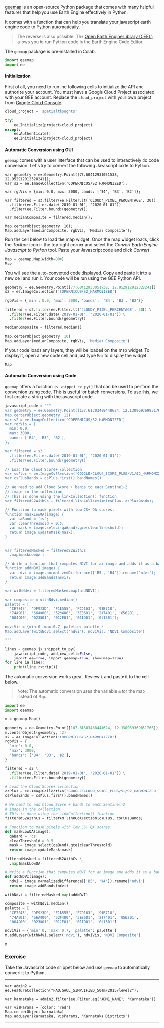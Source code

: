 [geemap](https://github.com/giswqs/geemap) is an open-source Python package that comes with many helpful features that help you use Earth Engine effectively in Python.

It comes with a function that can help you translate your javascript earth engine code to Python automatically.

> The reverse is also possible. The [Open Earth Engine Library (OEEL)](https://www.open-geocomputing.org/OpenEarthEngineLibrary/#.Python.run) allows you to run Python code in the Earth Engine Code Editor.

The `geemap` package is pre-installed in Colab.




```python
import geemap
import ee
```

#### Initialization

First of all, you need to run the following cells to initialize the API and authorize your account. You must have a Google Cloud Project associated with your GEE account. Replace the `cloud_project` with your own project from [Google Cloud Console](https://console.cloud.google.com/).


```python
cloud_project = 'spatialthoughts'

try:
    ee.Initialize(project=cloud_project)
except:
    ee.Authenticate()
    ee.Initialize(project=cloud_project)
```

#### Automatic Conversion using GUI

`geemap` comes with a user interface that can be used to interactively do code conversion. Let's try to convert the following Javascript code to Python.

```
var geometry = ee.Geometry.Point([77.60412933051538, 12.952912912328241]);
var s2 = ee.ImageCollection('COPERNICUS/S2_HARMONIZED');

var rgbVis = {min: 0.0, max: 3000, bands: ['B4', 'B3', 'B2']};

var filtered = s2.filter(ee.Filter.lt('CLOUDY_PIXEL_PERCENTAGE', 30))
  .filter(ee.Filter.date('2019-01-01', '2020-01-01'))
  .filter(ee.Filter.bounds(geometry));
  
var medianComposite = filtered.median();

Map.centerObject(geometry, 10);
Map.addLayer(medianComposite, rgbVis, 'Median Composite');
```

Run the cell below to load the map widget. Once the map widget loads, click the *Toolbar* icon in the top-right corner and select the *Convert Earth Engine Javascript to Python* tool. Paste your Javascript code and click *Convert*.


```python
Map = geemap.Map(width=800)
Map
```

You will see the auto-converted code displayed. Copy and paste it into a new cell and run it. Your code will be run using the GEE Python API.




```python
geometry = ee.Geometry.Point([77.60412933051538, 12.952912912328241])
s2 = ee.ImageCollection('COPERNICUS/S2_HARMONIZED')

rgbVis = {'min': 0.0, 'max': 3000, 'bands': ['B4', 'B3', 'B2']}

filtered = s2.filter(ee.Filter.lt('CLOUDY_PIXEL_PERCENTAGE', 30)) \
  .filter(ee.Filter.date('2019-01-01', '2020-01-01')) \
  .filter(ee.Filter.bounds(geometry))

medianComposite = filtered.median()

Map.centerObject(geometry, 10)
Map.addLayer(medianComposite, rgbVis, 'Median Composite')

```

If your code loads any layers, they will be loaded on the map widget. To display it, open a new code cell and just type `Map` to display the widget.


```python
Map
```

#### Automatic Conversion using Code

`geemap` offers a function `js_snippet_to_py()` that can be used to perform the conversion using code. This is useful for batch conversions. To use this, we first create a string with the javascript code.


```python
javascript_code = """
var geometry = ee.Geometry.Point([107.61303468448624, 12.130969369851766]);
Map.centerObject(geometry, 12)
var s2 = ee.ImageCollection('COPERNICUS/S2_HARMONIZED')
var rgbVis = {
  min: 0.0,
  max: 3000,
  bands: ['B4', 'B3', 'B2'],
};

var filtered = s2
  .filter(ee.Filter.date('2019-01-01', '2020-01-01'))
  .filter(ee.Filter.bounds(geometry))

// Load the Cloud Score+ collection
var csPlus = ee.ImageCollection('GOOGLE/CLOUD_SCORE_PLUS/V1/S2_HARMONIZED');
var csPlusBands = csPlus.first().bandNames();

// We need to add Cloud Score + bands to each Sentinel-2
// image in the collection
// This is done using the linkCollection() function
var filteredS2WithCs = filtered.linkCollection(csPlus, csPlusBands);

// Function to mask pixels with low CS+ QA scores.
function maskLowQA(image) {
  var qaBand = 'cs';
  var clearThreshold = 0.5;
  var mask = image.select(qaBand).gte(clearThreshold);
  return image.updateMask(mask);
}


var filteredMasked = filteredS2WithCs
  .map(maskLowQA);

// Write a function that computes NDVI for an image and adds it as a band
function addNDVI(image) {
  var ndvi = image.normalizedDifference(['B5', 'B4']).rename('ndvi');
  return image.addBands(ndvi);
}

var withNdvi = filteredMasked.map(addNDVI);

var composite = withNdvi.median()
palette = [
  'CE7E45', 'DF923D', 'F1B555', 'FCD163', '99B718',
  '74A901', '66A000', '529400', '3E8601', '207401', '056201',
  '004C00', '023B01', '012E01', '011D01', '011301'];

ndviVis = {min:0, max:0.7, palette: palette }
Map.addLayer(withNdvi.select('ndvi'), ndviVis, 'NDVI Composite')

"""
```


```python
lines = geemap.js_snippet_to_py(
    javascript_code, add_new_cell=False,
    import_ee=True, import_geemap=True, show_map=True)
for line in lines:
    print(line.rstrip())
```

The automatic conversion works great. Review it and paste it to the cell below.

> Note: The automatic conversion uses the variable `m` for the map instead of `Map`.


```python
import ee
import geemap

m = geemap.Map()

geometry = ee.Geometry.Point([107.61303468448624, 12.130969369851766])
m.centerObject(geometry, 12)
s2 = ee.ImageCollection('COPERNICUS/S2_HARMONIZED')
rgbVis = {
  'min': 0.0,
  'max': 3000,
  'bands': ['B4', 'B3', 'B2'],
}

filtered = s2 \
  .filter(ee.Filter.date('2019-01-01', '2020-01-01')) \
  .filter(ee.Filter.bounds(geometry))

# Load the Cloud Score+ collection
csPlus = ee.ImageCollection('GOOGLE/CLOUD_SCORE_PLUS/V1/S2_HARMONIZED')
csPlusBands = csPlus.first().bandNames()

# We need to add Cloud Score + bands to each Sentinel-2
# image in the collection
# This is done using the linkCollection() function
filteredS2WithCs = filtered.linkCollection(csPlus, csPlusBands)

# Function to mask pixels with low CS+ QA scores.
def maskLowQA(image):
  qaBand = 'cs'
  clearThreshold = 0.5
  mask = image.select(qaBand).gte(clearThreshold)
  return image.updateMask(mask)

filteredMasked = filteredS2WithCs \
  .map(maskLowQA)

# Write a function that computes NDVI for an image and adds it as a band
def addNDVI(image):
  ndvi = image.normalizedDifference(['B5', 'B4']).rename('ndvi')
  return image.addBands(ndvi)

withNdvi = filteredMasked.map(addNDVI)

composite = withNdvi.median()
palette = [
  'CE7E45', 'DF923D', 'F1B555', 'FCD163', '99B718',
  '74A901', '66A000', '529400', '3E8601', '207401', '056201',
  '004C00', '023B01', '012E01', '011D01', '011301']

ndviVis = {'min':0, 'max':0.7, 'palette': palette }
m.addLayer(withNdvi.select('ndvi'), ndviVis, 'NDVI Composite')

m
```

### Exercise

Take the Javascript code snippet below and use `geemap` to automatically convert it to Python.

---

```
var admin2 = ee.FeatureCollection("FAO/GAUL_SIMPLIFIED_500m/2015/level2");

var karnataka = admin2.filter(ee.Filter.eq('ADM1_NAME', 'Karnataka'))

var visParams = {color: 'red'}
Map.centerObject(karnataka)
Map.addLayer(karnataka, visParams, 'Karnataka Districts')
```
---
